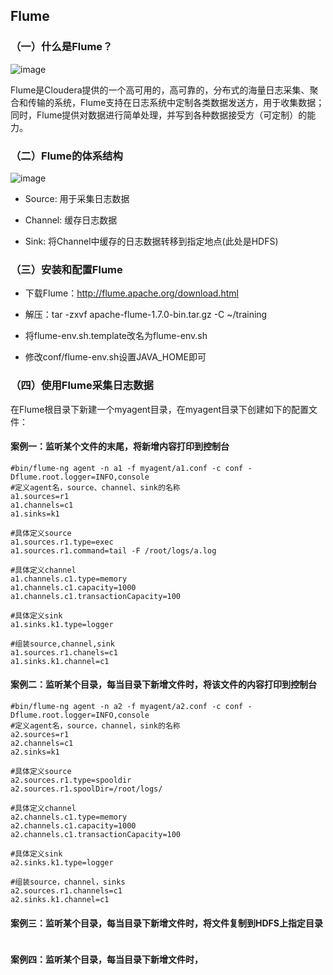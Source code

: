 ## Flume

### （一）什么是Flume？

![image](https://github.com/MrQuJL/hadoop-guide/blob/master/16-Flume/imgs/flume-logo.png)

Flume是Cloudera提供的一个高可用的，高可靠的，分布式的海量日志采集、聚合和传输的系统，Flume支持在日志系统中定制各类数据发送方，用于收集数据；同时，Flume提供对数据进行简单处理，并写到各种数据接受方（可定制）的能力。


### （二）Flume的体系结构

![image](https://github.com/MrQuJL/hadoop-guide/blob/master/16-Flume/imgs/flume-arc.png)

* Source: 用于采集日志数据

* Channel: 缓存日志数据

* Sink: 将Channel中缓存的日志数据转移到指定地点(此处是HDFS)

### （三）安装和配置Flume

* 下载Flume：http://flume.apache.org/download.html

* 解压：tar -zxvf apache-flume-1.7.0-bin.tar.gz -C ~/training

* 将flume-env.sh.template改名为flume-env.sh

* 修改conf/flume-env.sh设置JAVA_HOME即可

### （四）使用Flume采集日志数据

在Flume根目录下新建一个myagent目录，在myagent目录下创建如下的配置文件：

#### 案例一：监听某个文件的末尾，将新增内容打印到控制台

```shell
#bin/flume-ng agent -n a1 -f myagent/a1.conf -c conf -Dflume.root.logger=INFO,console
#定义agent名，source、channel、sink的名称
a1.sources=r1
a1.channels=c1
a1.sinks=k1

#具体定义source
a1.sources.r1.type=exec
a1.sources.r1.command=tail -F /root/logs/a.log

#具体定义channel
a1.channels.c1.type=memory
a1.channels.c1.capacity=1000
a1.channels.c1.transactionCapacity=100

#具体定义sink
a1.sinks.k1.type=logger

#组装source,channel,sink
a1.sources.r1.chanels=c1
a1.sinks.k1.channel=c1
```

#### 案例二：监听某个目录，每当目录下新增文件时，将该文件的内容打印到控制台

```shell
#bin/flume-ng agent -n a2 -f myagent/a2.conf -c conf -Dflume.root.logger=INFO,console
#定义agent名，source，channel，sink的名称
a2.sources=r1
a2.channels=c1
a2.sinks=k1

#具体定义source
a2.sources.r1.type=spooldir
a2.sources.r1.spoolDir=/root/logs/

#具体定义channel
a2.channels.c1.type=memory
a2.channels.c1.capacity=1000
a2.channels.c1.transactionCapacity=100

#具体定义sink
a2.sinks.k1.type=logger

#组装source，channel，sinks
a2.sources.r1.channels=c1
a2.sinks.k1.channel=c1
```

#### 案例三：监听某个目录，每当目录下新增文件时，将文件复制到HDFS上指定目录


```shell

```

#### 案例四：监听某个目录，每当目录下新增文件时，





